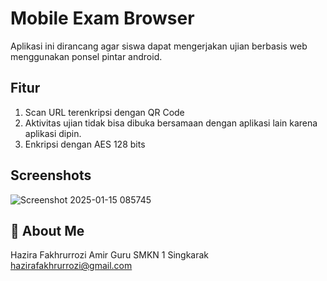 
# Mobile Exam Browser

Aplikasi ini dirancang agar siswa dapat mengerjakan ujian berbasis web menggunakan ponsel pintar android.


## Fitur

1. Scan URL terenkripsi dengan QR Code
2. Aktivitas ujian tidak bisa dibuka bersamaan dengan aplikasi lain karena aplikasi dipin.
3. Enkripsi dengan AES 128 bits


## Screenshots

![Screenshot 2025-01-15 085745](https://github.com/user-attachments/assets/c0383cd8-d7f4-4829-88b2-f7c0004632fd)


## 🚀 About Me
Hazira Fakhrurrozi Amir
Guru SMKN 1 Singkarak
hazirafakhrurrozi@gmail.com


